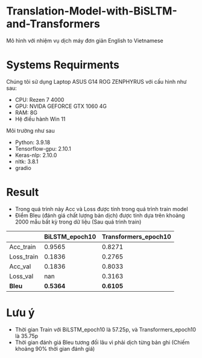 # Translation-Model-with-BiSLTM-and-Transformers
Mô hình với nhiệm vụ dịch máy đơn giản English to Vietnamese

# Systems Requirments
Chúng tôi sử dụng Laptop ASUS G14 ROG ZENPHYRUS với cấu hình như sau:
* CPU: Rezen 7 4000
* GPU: NVIDA GEFORCE GTX 1060 4G
* RAM: 8G
* Hệ điều hành Win 11

Môi trường như sau
* Python: 3.9.18
* Tensorflow-gpu: 2.10.1
* Keras-nlp: 2.10.0
* nltk: 3.8.1
* gradio

# Result
* Trong quá trình này Acc và Loss được tính trong quá trình train model
* Điểm Bleu (đánh giá chất lượng bản dịch) được tính dựa trên khoảng 2000 mẫu bất kỳ trong dữ liệu (Sau quá trình train)

|            | BiLSTM_epoch10 | Transformers_epoch10 |
|------------|----------------|----------------------|
| Acc_train  | 0.9565         | 0.8271               |
| Loss_train | 0.1836         | 0.2765               |
| Acc_val    | 0.1836         | 0.8033               |
| Loss_val   | nan            | 0.3163               |
| **Bleu**       | **0.5364**         | **0.6105**               |

# Lưu ý
* Thời gian Train với BiLSTM_epoch10 là 57.25p, và Transformers_epoch10 là 35.75p
* Thời gian đánh giá Bleu tương đối lâu vì phải dịch từng bản ghi (Chiếm khoảng 90% thời gian đánh giá)

